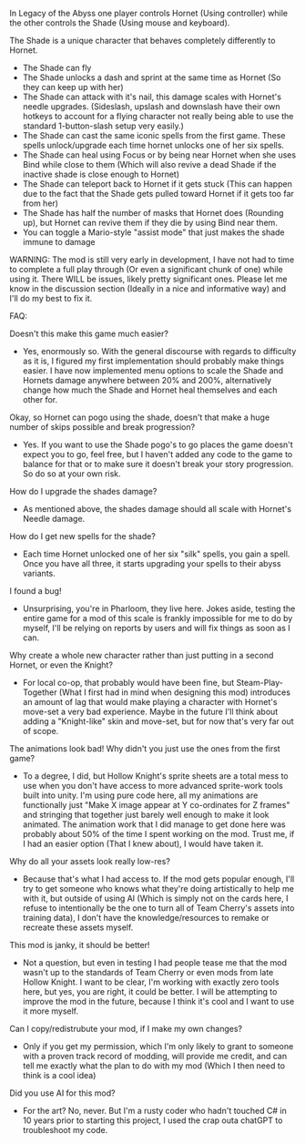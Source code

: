 In Legacy of the Abyss one player controls Hornet (Using controller) while the other controls the Shade (Using mouse and keyboard).

The Shade is a unique character that behaves completely differently to Hornet.

- The Shade can fly
- The Shade unlocks a dash and sprint at the same time as Hornet (So they can keep up with her)
- The Shade can attack with it's nail, this damage scales with Hornet's needle upgrades. (Sideslash, upslash and downslash have their own hotkeys to account for a flying character not really being able to use the standard 1-button-slash setup very easily.)
- The Shade can cast the same iconic spells from the first game. These spells unlock/upgrade each time hornet unlocks one of her six spells.
- The Shade can heal using Focus or by being near Hornet when she uses Bind while close to  them (Which will also revive a dead Shade if the inactive shade is close enough to Hornet)
- The Shade can teleport back to Hornet if it gets stuck (This can happen due to the fact that the Shade gets pulled toward Hornet if it gets too far from her)
- The Shade has half the number of masks that Hornet does (Rounding up), but Hornet can revive them if they die by using Bind near them.
- You can toggle a Mario-style "assist mode" that just makes the shade immune to damage


WARNING: The mod is still very early in development, I have not had to time to complete a full play through (Or even a significant chunk of one) while using it. There WILL be issues, likely pretty significant ones. Please let me know in the discussion section (Ideally in a nice and informative way) and I'll do my best to fix it.


FAQ:

Doesn't this make this game much easier?

- Yes, enormously so. With the general discourse with regards to difficulty as it is, I figured my first implementation should probably make things easier. I have now implemented menu options to scale the Shade and Hornets damage anywhere between 20% and 200%, alternatively change how much the Shade and Hornet heal themselves and each other for.

Okay, so Hornet can pogo using the shade, doesn't that make a huge number of skips possible and break progression?

- Yes. If you want to use the Shade pogo's to go places the game doesn't expect you to go, feel free, but I haven't added any code to the game to balance for that or to make sure it doesn't break your story progression. So do so at your own risk.

How do I upgrade the shades damage?

- As mentioned above, the shades damage should all scale with Hornet's Needle damage.

How do I get new spells for the shade?

- Each time Hornet unlocked one of her six "silk" spells, you gain a spell. Once you have all three, it starts upgrading your spells to their abyss variants.

I found a bug!

- Unsurprising, you're in Pharloom, they live here. Jokes aside, testing the entire game for a mod of this scale is frankly impossible for me to do by myself, I'll be relying on reports by users and will fix things as soon as I can. 

Why create a whole new character rather than just putting in a second Hornet, or even the Knight?

- For local co-op, that probably would have been fine, but Steam-Play-Together (What I first had in mind when designing this mod) introduces an amount of lag that would make playing a character with Hornet's move-set a very bad experience. Maybe in the future I'll think about adding a "Knight-like" skin and move-set, but for now that's very far out of scope.

The animations look bad! Why didn't you just use the ones from the first game?

- To a degree, I did, but Hollow Knight's sprite sheets are a total mess to use when you don't have access to more advanced sprite-work tools built into unity. I'm using pure code here, all my animations are functionally just "Make X image appear at Y co-ordinates for Z frames" and stringing that together just barely well enough to make it look animated. The animation work that I did manage to get done here was probably about 50% of the time I spent working on the mod. Trust me, if I had an easier option (That I knew about), I would have taken it.

Why do all your assets look really low-res?

- Because that's what I had access to. If the mod gets popular enough, I'll try to get someone who knows what they're doing artistically to help me with it, but outside of using AI (Which is simply not on the cards here, I refuse to intentionally be the one to turn all of Team Cherry's assets into training data), I don't have the knowledge/resources to remake or recreate these assets myself.

This mod is janky, it should be better!

- Not a question, but even in testing I had people tease me that the mod wasn't up to the standards of Team Cherry or even mods from late Hollow Knight. I want to be clear, I'm working with exactly zero tools here, but yes, you are right, it could be better. I will be attempting to improve the mod in the future, because I think it's cool and I want to use it more myself.

Can I copy/redistrubute your mod, if I make my own changes?

- Only if you get my permission, which I'm only likely to grant to someone with a proven track record of modding, will provide me credit, and can tell me exactly what the plan to do with my mod (Which I then need to think is a cool idea)

Did you use AI for this mod?

- For the art? No, never. But I'm a rusty coder who hadn't touched C# in 10 years prior to starting this project, I used the crap outa chatGPT to troubleshoot my code.